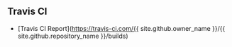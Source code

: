 ## Travis CI
- [Travis CI Report](https://travis-ci.com/{{ site.github.owner_name }}/{{ site.github.repository_name }}/builds)
